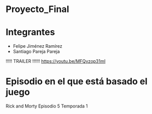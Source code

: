 # Proyecto_Final
 
# Integrantes
* Felipe Jiménez Ramírez
* Santiago Pareja Pareja

!!!!! TRAILER !!!!!! https://youtu.be/MFQyzop31mI

# Episodio en el que está basado el juego
Rick and Morty Episodio 5 Temporada 1 
